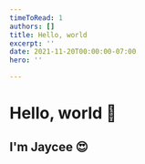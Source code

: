 ```yaml
---
timeToRead: 1
authors: []
title: Hello, world
excerpt: ''
date: 2021-11-20T00:00:00-07:00
hero: ''

---
```

# Hello, world 👋

## I'm Jaycee 😍